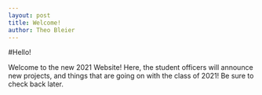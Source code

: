 ```yaml
---
layout: post
title: Welcome!
author: Theo Bleier
---
```


#Hello!

Welcome to the new 2021 Website! Here, the student officers will announce new projects, and things that are going on with the class of 2021! Be sure to check back later.
